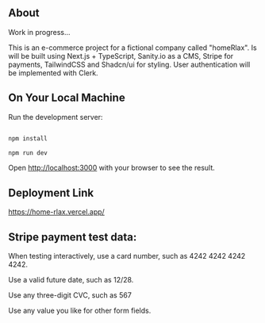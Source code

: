 ## About

Work in progress...

This is an e-commerce project for a fictional company called "homeRlax".
Is will be built using Next.js + TypeScript, Sanity.io as a CMS, Stripe for payments, TailwindCSS and Shadcn/ui for styling. User authentication will be implemented with Clerk.

## On Your Local Machine

Run the development server:

```bash

npm install

npm run dev

```

Open [http://localhost:3000](http://localhost:3000) with your browser to see the result.

## Deployment Link

https://home-rlax.vercel.app/

## Stripe payment test data:

When testing interactively, use a card number, such as 4242 4242 4242 4242.

Use a valid future date, such as 12/28.

Use any three-digit CVC, such as 567

Use any value you like for other form fields.

